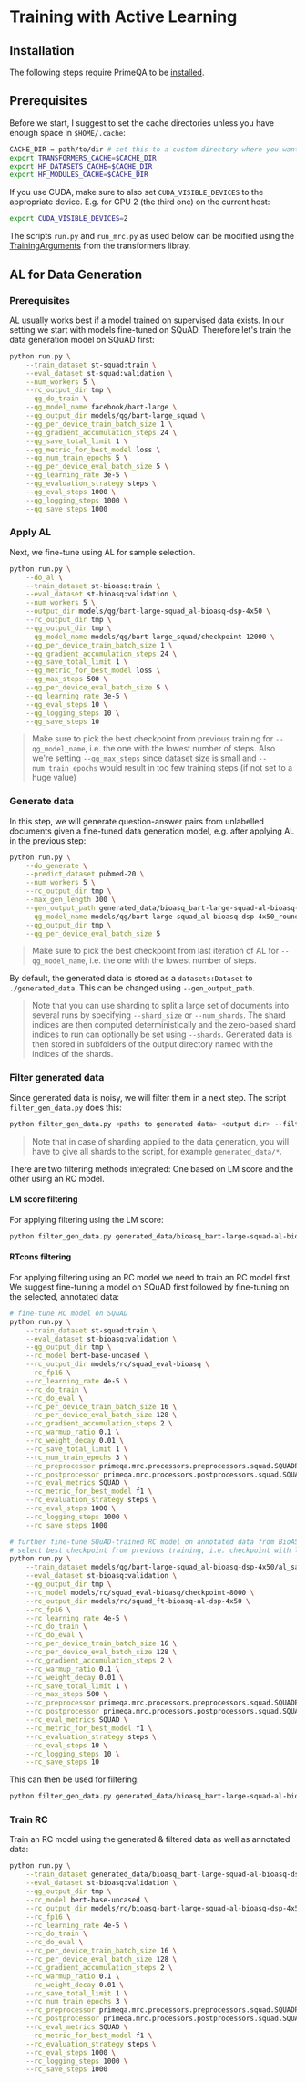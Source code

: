 # Training with Active Learning

## Installation

The following steps require PrimeQA to be [installed](../../README.md#Installation).

## Prerequisites

Before we start, I suggest to set the cache directories unless you have enough space in `$HOME/.cache`:
```bash
CACHE_DIR = path/to/dir # set this to a custom directory where you want to have huggingface downloads cached
export TRANSFORMERS_CACHE=$CACHE_DIR
export HF_DATASETS_CACHE=$CACHE_DIR
export HF_MODULES_CACHE=$CACHE_DIR
```

If you use CUDA, make sure to also set `CUDA_VISIBLE_DEVICES` to the appropriate device.
E.g. for GPU 2 (the third one) on the current host:
```bash
export CUDA_VISIBLE_DEVICES=2
```

The scripts `run.py` and `run_mrc.py` as used below can be modified using the [TrainingArguments](https://huggingface.co/docs/transformers/main_classes/trainer#transformers.TrainingArguments) from the transformers libray.

## AL for Data Generation

### Prerequisites

AL usually works best if a model trained on supervised data exists.
In our setting we start with models fine-tuned on SQuAD.
Therefore let's train the data generation model on SQuAD first:

```bash
python run.py \
    --train_dataset st-squad:train \
    --eval_dataset st-squad:validation \
    --num_workers 5 \
    --rc_output_dir tmp \
    --qg_do_train \
    --qg_model_name facebook/bart-large \
    --qg_output_dir models/qg/bart-large_squad \
    --qg_per_device_train_batch_size 1 \
    --qg_gradient_accumulation_steps 24 \
    --qg_save_total_limit 1 \
    --qg_metric_for_best_model loss \
    --qg_num_train_epochs 5 \
    --qg_per_device_eval_batch_size 5 \
    --qg_learning_rate 3e-5 \
    --qg_evaluation_strategy steps \
    --qg_eval_steps 1000 \
    --qg_logging_steps 1000 \
    --qg_save_steps 1000
```

### Apply AL

Next, we fine-tune using AL for sample selection.

```bash
python run.py \
    --do_al \
    --train_dataset st-bioasq:train \
    --eval_dataset st-bioasq:validation \
    --num_workers 5 \
    --output_dir models/qg/bart-large-squad_al-bioasq-dsp-4x50 \
    --rc_output_dir tmp \
    --qg_output_dir tmp \
    --qg_model_name models/qg/bart-large_squad/checkpoint-12000 \
    --qg_per_device_train_batch_size 1 \
    --qg_gradient_accumulation_steps 24 \
    --qg_save_total_limit 1 \
    --qg_metric_for_best_model loss \
    --qg_max_steps 500 \
    --qg_per_device_eval_batch_size 5 \
    --qg_learning_rate 3e-5 \
    --qg_eval_steps 10 \
    --qg_logging_steps 10 \
    --qg_save_steps 10
```
> Make sure to pick the best checkpoint from previous training for `--qg_model_name`, i.e. the one with the lowest number of steps.
> Also we're setting `--qg_max_steps` since dataset size is small and `--num_train_epochs` would result in too few training steps (if not set to a huge value)

### Generate data

In this step, we will generate question-answer pairs from unlabelled documents given a fine-tuned data generation model, e.g. after applying AL in the previous step:

```bash
python run.py \
    --do_generate \
    --predict_dataset pubmed-20 \
    --num_workers 5 \
    --rc_output_dir tmp \
    --max_gen_length 300 \
    --gen_output_path generated_data/bioasq_bart-large-squad-al-bioasq-dsp-4x50 \
    --qg_model_name models/qg/bart-large-squad_al-bioasq-dsp-4x50_round-4-of-4/checkpoint-500 \
    --qg_output_dir tmp \
    --qg_per_device_eval_batch_size 5
```
> Make sure to pick the best checkpoint from last iteration of AL for `--qg_model_name`, i.e. the one with the lowest number of steps.
> 

By default, the generated data is stored as a `datasets:Dataset` to `./generated_data`. This can be changed using `--gen_output_path`.
> Note that you can use sharding to split a large set of documents into several runs by specifying `--shard_size` or `--num_shards`. The shard indices are then computed deterministically and the zero-based shard indices to run can optionally be set using `--shards`. Generated data is then stored in subfolders of the output directory named with the indices of the shards.

### Filter generated data

Since generated data is noisy, we will filter them in a next step.
The script `filter_gen_data.py` does this:
```bash
python filter_gen_data.py <paths to generated data> <output dir> --filter {lm,rt}
```
> Note that in case of sharding applied to the data generation, you will have to give all shards to the script, for example `generated_data/*`.

There are two filtering methods integrated: One based on LM score and the other using an RC model.

#### LM score filtering

For applying filtering using the LM score:
```bash
python filter_gen_data.py generated_data/bioasq_bart-large-squad-al-bioasq-dsp-4x50 generated_data/bioasq_bart-large-squad-al-bioasq-dsp-4x50_lm --filter lm
```

#### RTcons filtering

For applying filtering using an RC model we need to train an RC model first.
We suggest fine-tuning a model on SQuAD first followed by fine-tuning on the selected, annotated data:
```bash
# fine-tune RC model on SQuAD
python run.py \
    --train_dataset st-squad:train \
    --eval_dataset st-bioasq:validation \
    --qg_output_dir tmp \
    --rc_model bert-base-uncased \
    --rc_output_dir models/rc/squad_eval-bioasq \
    --rc_fp16 \
    --rc_learning_rate 4e-5 \
    --rc_do_train \
    --rc_do_eval \
    --rc_per_device_train_batch_size 16 \
    --rc_per_device_eval_batch_size 128 \
    --rc_gradient_accumulation_steps 2 \
    --rc_warmup_ratio 0.1 \
    --rc_weight_decay 0.01 \
    --rc_save_total_limit 1 \
    --rc_num_train_epochs 3 \
    --rc_preprocessor primeqa.mrc.processors.preprocessors.squad.SQUADPreprocessor \
    --rc_postprocessor primeqa.mrc.processors.postprocessors.squad.SQUADPostProcessor \
    --rc_eval_metrics SQUAD \
    --rc_metric_for_best_model f1 \
    --rc_evaluation_strategy steps \
    --rc_eval_steps 1000 \
    --rc_logging_steps 1000 \
    --rc_save_steps 1000
```
```bash
# further fine-tune SQuAD-trained RC model on annotated data from BioASQ
# select best checkpoint from previous training, i.e. checkpoint with least steps
python run.py \
    --train_dataset models/qg/bart-large-squad_al-bioasq-dsp-4x50/al_samples_round_3 \
    --eval_dataset st-bioasq:validation \
    --qg_output_dir tmp \
    --rc_model models/rc/squad_eval-bioasq/checkpoint-8000 \
    --rc_output_dir models/rc/squad_ft-bioasq-al-dsp-4x50 \
    --rc_fp16 \
    --rc_learning_rate 4e-5 \
    --rc_do_train \
    --rc_do_eval \
    --rc_per_device_train_batch_size 16 \
    --rc_per_device_eval_batch_size 128 \
    --rc_gradient_accumulation_steps 2 \
    --rc_warmup_ratio 0.1 \
    --rc_weight_decay 0.01 \
    --rc_save_total_limit 1 \
    --rc_max_steps 500 \
    --rc_preprocessor primeqa.mrc.processors.preprocessors.squad.SQUADPreprocessor \
    --rc_postprocessor primeqa.mrc.processors.postprocessors.squad.SQUADPostProcessor \
    --rc_eval_metrics SQUAD \
    --rc_metric_for_best_model f1 \
    --rc_evaluation_strategy steps \
    --rc_eval_steps 10 \
    --rc_logging_steps 10 \
    --rc_save_steps 10
```

This can then be used for filtering:
```bash
python filter_gen_data.py generated_data/bioasq_bart-large-squad-al-bioasq-dsp-4x50 generated_data/bioasq_bart-large-squad-al-bioasq-dsp-4x50_rt --filter rt --rt_model models/rc/squad_ft-bioasq-al-dsp-4x50/checkpoint-220 --num_workers 5 # again, pick best checkpoint
```


### Train RC

Train an RC model using the generated & filtered data as well as annotated data:

```bash
python run.py \
    --train_dataset generated_data/bioasq_bart-large-squad-al-bioasq-dsp-4x50_lm models/qg/bart-large-squad_al-bioasq-dsp-4x50/al_samples_round_3 \
    --eval_dataset st-bioasq:validation \
    --qg_output_dir tmp \
    --rc_model bert-base-uncased \
    --rc_output_dir models/rc/bioasq-bart-large-squad-al-bioasq-dsp-4x50_bioasq-al-dsp-4x50_bioasq-al-dsp-4x50 \
    --rc_fp16 \
    --rc_learning_rate 4e-5 \
    --rc_do_train \
    --rc_do_eval \
    --rc_per_device_train_batch_size 16 \
    --rc_per_device_eval_batch_size 128 \
    --rc_gradient_accumulation_steps 2 \
    --rc_warmup_ratio 0.1 \
    --rc_weight_decay 0.01 \
    --rc_save_total_limit 1 \
    --rc_num_train_epochs 3 \
    --rc_preprocessor primeqa.mrc.processors.preprocessors.squad.SQUADPreprocessor \
    --rc_postprocessor primeqa.mrc.processors.postprocessors.squad.SQUADPostProcessor \
    --rc_eval_metrics SQUAD \
    --rc_metric_for_best_model f1 \
    --rc_evaluation_strategy steps \
    --rc_eval_steps 1000 \
    --rc_logging_steps 1000 \
    --rc_save_steps 1000
```
